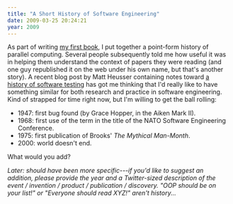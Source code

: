 ```yaml
---
title: "A Short History of Software Engineering"
date: 2009-03-25 20:24:21
year: 2009
---
```

As part of writing <a href="http://www.amazon.com/Practical-Programming-Scientific-Engineering-Computation/dp/0262231867">my first book</a>, I put together a point-form history of parallel computing. Several people subsequently told me how useful it was in helping them understand the context of papers they were reading (and one guy republished it on the web under his own name, but that's another story). A recent blog post by Matt Heusser containing notes toward <a href="http://xndev.blogspot.com/2009/03/history-of-ideas-in-software-testing.html">a history of software testing</a> has got me thinking that I'd really like to have something similar for both research and practice in software engineering. Kind of strapped for time right now, but I'm willing to get the ball rolling:
<ul>
	<li>1947: first bug found (by Grace Hopper, in the Aiken Mark II).</li>
	<li>1968: first use of the term in the title of the NATO Software Engineering Conference.</li>
	<li>1975: first publication of Brooks' <em>The Mythical Man-Month</em>.</li>
	<li>2000: world doesn't end.</li>
</ul>
What would you add?

<em>Later: should have been more specific---if you'd like to suggest an addition, please provide the year and a Twitter-sized description of the event / invention / product / publication / discovery.  "OOP should be on your list!" or "Everyone should read XYZ!" aren't history...</em>
